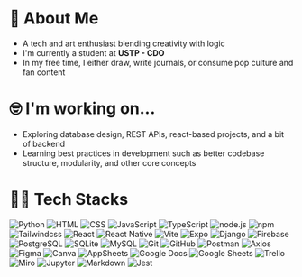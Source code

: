 # 🌻 About Me

- A tech and art enthusiast blending creativity with logic
- I'm currently a student at **USTP - CDO**
- In my free time, I either draw, write journals, or consume pop culture and fan content

# 🤓 I'm working on...

- Exploring database design, REST APIs, react-based projects, and a bit of backend
- Learning best practices in development such as better codebase structure, modularity, and other core concepts

# 👩‍💻 Tech Stacks

![Python](https://img.shields.io/badge/Python-3776AB?style=plastic&logo=python&logoColor=white) ![HTML](https://img.shields.io/badge/HTML5-E34F26?style=plastic&logo=html5&logoColor=white) ![CSS](https://img.shields.io/badge/CSS3-1572B6?style=plastic&logo=css3&logoColor=white) ![JavaScript](https://img.shields.io/badge/JavaScript-F7DF1E?style=plastic&logo=javascript&logoColor=black) ![TypeScript](https://img.shields.io/badge/TypeScript-007ACC?style=plastic&logo=typescript&logoColor=white) ![node.js](https://img.shields.io/badge/Node.js-339933?style=plastic&logo=nodedotjs&logoColor=white) ![npm](https://img.shields.io/badge/npm-CB3837?style=plastic&logo=npm&logoColor=white) ![Tailwindcss](https://img.shields.io/badge/TailwindCSS-06B6D4?style=plastic&logo=tailwindcss&logoColor=white) ![React](https://img.shields.io/badge/React-20232A?style=plastic&logo=react&logoColor=61DAFB) ![React Native](https://img.shields.io/badge/React_Native-20232A?style=plastic&logo=react&logoColor=61DAFB) ![Vite](https://img.shields.io/badge/Vite-646CFF?style=plastic&logo=vite&logoColor=white) ![Expo](https://img.shields.io/badge/Expo-000020?style=plastic&logo=expo&logoColor=white) ![Django](https://img.shields.io/badge/Django-092E20?style=plastic&logo=django&logoColor=white) ![Firebase](https://img.shields.io/badge/Firebase-FFCA28?style=plastic&logo=firebase&logoColor=black) ![PostgreSQL](https://img.shields.io/badge/PostgreSQL-4169E1?style=plastic&logo=postgresql&logoColor=white) ![SQLite](https://img.shields.io/badge/SQLite-003B57?style=plastic&logo=sqlite&logoColor=white) ![MySQL](https://img.shields.io/badge/MySQL-4479A1?style=plastic&logo=mysql&logoColor=white) ![Git](https://img.shields.io/badge/Git-F05032?style=plastic&logo=git&logoColor=white) ![GitHub](https://img.shields.io/badge/GitHub-181717?style=plastic&logo=github&logoColor=white) ![Postman](https://img.shields.io/badge/Postman-FF6C37?style=plastic&logo=postman&logoColor=white) ![Axios](https://img.shields.io/badge/Axios-5A29E4?style=plastic&logo=axios&logoColor=white) ![Figma](https://img.shields.io/badge/Figma-F24E1E?style=plastic&logo=figma&logoColor=white) ![Canva](https://img.shields.io/badge/Canva-00C4CC?style=plastic&logo=canva&logoColor=white) ![AppSheets](https://img.shields.io/badge/AppSheets-0052CC?style=plastic&logo=appsheet&logoColor=white) ![Google Docs](https://img.shields.io/badge/Google%20Docs-4285F4?style=plastic&logo=google-docs&logoColor=white) ![Google Sheets](https://img.shields.io/badge/Google%20Sheets-34A853?style=plastic&logo=google-sheets&logoColor=white) ![Trello](https://img.shields.io/badge/Trello-0052CC?style=plastic&logo=trello&logoColor=white) ![Miro](https://img.shields.io/badge/Miro-FF2D20?style=plastic&logo=miro&logoColor=white) ![Jupyter](https://img.shields.io/badge/Jupyter-F37626?style=plastic&logo=jupyter&logoColor=white) ![Markdown](https://img.shields.io/badge/Markdown-000000?style=plastic&logo=markdown&logoColor=white) ![Jest](https://img.shields.io/badge/Jest-99425b?style=plastic&logo=jest&logoColor=white)
